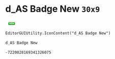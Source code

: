 # d_AS Badge New `30x9`
<img src="/img/d_AS%20Badge%20New.png" width=30 height=9>

``` CSharp
EditorGUIUtility.IconContent("d_AS Badge New")
```
```
d_AS Badge New
```
```
-7220028169341326075
```
